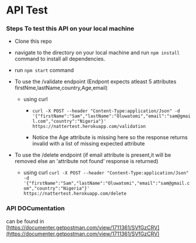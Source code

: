 # API Test 

### Steps To test this API on your local machine

*  Clone this repo 

* navigate to the directory on your local machine and run `npm install` command to install all dependencies.


* run `npm start` command

* To use the /validate endpoint (Endpont expects atleast 5 attributes firstNme,lastName,country,Age,email)
  - using curl
    -  `curl -X POST --header "Content-Type:application/Json" -d '{"firstName":"Sam","lastName":"Oluwatomi","email":"sam@gmail.com","country":"Nigeria"}' https://nattertest.herokuapp.com/validation`

    -  Notice the Age attribute is missing here so the response returns invalid with a list of missing expected attribute
    
* To use the /delete endpoint (if email attribute is present,it will be removed else an 'attribute not found' response is returned)
  - using curl
    `curl -X POST --header "Content-Type:application/Json" -d '{"firstName":"Sam","lastName":"Oluwatomi","email":"sam@gmail.com","country":"Nigeria"}' https://nattertest.herokuapp.com/delete`   

### API DOCumentation
can be found in [https://documenter.getpostman.com/view/1711361/SVfGzCRV](https://documenter.getpostman.com/view/1711361/SVfGzCRV) 
